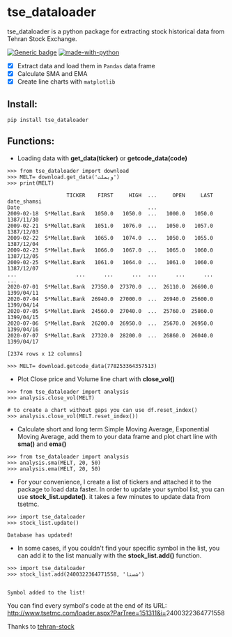 # tse_dataloader

tse_dataloader is a python package for extracting stock historical data from Tehran Stock Exchange.

[![Generic badge](https://img.shields.io/badge/pypi-v0.1.2-<COLOR>.svg)](https://shields.io/) [![made-with-python](https://img.shields.io/badge/Made%20with-Python-1f425f.svg)](https://www.python.org/)
- [x] Extract data and load them in `Pandas` data frame
- [x] Calculate SMA and EMA
- [x] Create line charts with `matplotlib`

## Install:
```
pip install tse_dataloader
```

## Functions:

- Loading data with **get_data(ticker)** or **getcode_data(code)**

```
>>> from tse_dataloader import download
>>> MELT= download.get_data('وبملت')
>>> print(MELT)

                   TICKER    FIRST     HIGH  ...     OPEN     LAST  date_shamsi
Date                                         ...                               
2009-02-18  S*Mellat.Bank   1050.0   1050.0  ...   1000.0   1050.0   1387/11/30
2009-02-21  S*Mellat.Bank   1051.0   1076.0  ...   1050.0   1057.0   1387/12/03
2009-02-22  S*Mellat.Bank   1065.0   1074.0  ...   1050.0   1055.0   1387/12/04
2009-02-23  S*Mellat.Bank   1066.0   1067.0  ...   1065.0   1060.0   1387/12/05
2009-02-25  S*Mellat.Bank   1061.0   1064.0  ...   1061.0   1060.0   1387/12/07
...                   ...      ...      ...  ...      ...      ...          ...
2020-07-01  S*Mellat.Bank  27350.0  27370.0  ...  26110.0  26690.0   1399/04/11
2020-07-04  S*Mellat.Bank  26940.0  27000.0  ...  26940.0  25600.0   1399/04/14
2020-07-05  S*Mellat.Bank  24560.0  27040.0  ...  25760.0  25860.0   1399/04/15
2020-07-06  S*Mellat.Bank  26200.0  26950.0  ...  25670.0  26950.0   1399/04/16
2020-07-07  S*Mellat.Bank  27320.0  28200.0  ...  26860.0  26040.0   1399/04/17

[2374 rows x 12 columns]

>>> MELT= download.getcode_data(778253364357513)
```
- Plot Close price and Volume line chart with **close_vol()**

```
>>> from tse_dataloader import analysis
>>> analysis.close_vol(MELT)

# to create a chart without gaps you can use df.reset_index()
>>> analysis.close_vol(MELT.reset_index())
```
- Calculate short and long term Simple Moving Average, Exponential Moving Average, add them to your data frame and plot chart line with **sma()** and **ema()**

```
>>> from tse_dataloader import analysis
>>> analysis.sma(MELT, 20, 50)
>>> analysis.ema(MELT, 20, 50)
```

- For your convenience, I create a list of tickers and attached it to the package to load data faster. In order to update your symbol list, you can use **stock_list.update()**. it takes a few minutes to update data from tsetmc. 

```
>>> import tse_dataloader
>>> stock_list.update()

Database has updated!
```

- In some cases, if you couldn't find your specific symbol in the list, you can add it to the list manually with the **stock_list.add()** function.

```
>>> import tse_dataloader
>>> stock_list.add(2400322364771558, 'شستا')


Symbol added to the list!
```
You can find every symbol's code at the end of its URL:   
<a href="http://www.tsetmc.com/loader.aspx?ParTree=151311&i=2400322364771558">http://www.tsetmc.com/loader.aspx?ParTree=151311&i=</strong>2400322364771558</strong></a>



Thanks to [tehran-stock](https://github.com/ghodsizadeh/tehran-stocks)
